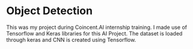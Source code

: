 # Object Detection
This was my project during Coincent.AI internship training.
I made use of Tensorflow and Keras libraries for this AI Project.
The dataset is loaded through keras and CNN is created using Tensorflow.
